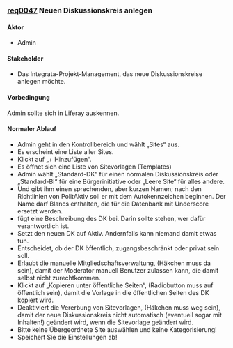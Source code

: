 ### [req0047](https://github.com/PolitAktiv/politaktiv-requirements/tree/master/en/requirements/req0047.md) Neuen Diskussionskreis anlegen

#### Aktor
 * Admin

#### Stakeholder
 * Das Integrata-Projekt-Management, das neue Diskussionskreise anlegen möchte.

#### Vorbedingung
Admin sollte sich in Liferay auskennen.

#### Normaler Ablauf
 * Admin geht in den Kontrollbereich und wählt „Sites“ aus.
 * Es erscheint eine Liste aller Sites.
 * Klickt auf „+ Hinzufügen“.
 * Es öffnet sich eine Liste von Sitevorlagen (Templates)
 * Admin wählt „Standard-DK“ für einen normalen Diskussionskreis oder „Standard-BI“ für eine Bürgerinitiative oder „Leere Site“ für alles andere.
 * Und gibt ihm einen sprechenden, aber kurzen Namen; nach den Richtlinien von PolitAktiv soll er mit dem Autokennzeichen beginnen. Der Name darf Blancs enthalten, die für die Datenbank mit Underscore ersetzt werden.
 * fügt eine Beschreibung des DK bei. Darin sollte stehen, wer dafür verantwortlich ist.
 * Setzt den neuen DK auf Aktiv. Andernfalls kann niemand damit etwas tun.
 * Entscheidet, ob der DK öffentlich, zugangsbeschränkt oder privat sein soll.
 * Erlaubt die manuelle Mitgliedschaftsverwaltung, (Häkchen muss da sein), damit der Moderator manuell Benutzer zulassen kann, die damit selbst nicht zurechtkommen.
 * Klickt auf „Kopieren unter öffentliche Seiten“, (Radiobutton muss auf öffentlich sein), damit die Vorlage in die öffentlichen Seiten des DK kopiert wird.
 * Deaktiviert die Vererbung von Sitevorlagen, (Häkchen muss weg sein), damit der neue Diskussionskreis nicht automatisch (eventuell sogar mit Inhalten!) geändert wird, wenn die Sitevorlage geändert wird.
 * Bitte keine Übergeordnete Site auswählen und keine Kategorisierung!
 * Speichert Sie die Einstellungen ab!

